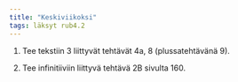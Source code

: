```yaml
---
title: "Keskiviikoksi"
tags: läksyt rub4.2
---
```



1. Tee tekstiin 3 liittyvät tehtävät 4a, 8 (plussatehtävänä 9).

2. Tee infinitiiviin liittyvä tehtävä 2B sivulta 160.


